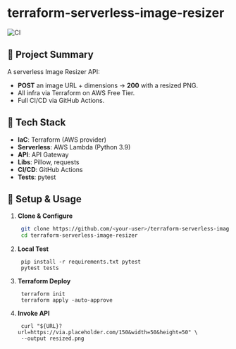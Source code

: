 # terraform-serverless-image-resizer

![CI](https://github.com/<your-user>/terraform-serverless-image-resizer/actions/workflows/cicd.yml/badge.svg)

## 🚀 Project Summary

A serverless Image Resizer API:

- **POST** an image URL + dimensions → **200** with a resized PNG.
- All infra via Terraform on AWS Free Tier.
- Full CI/CD via GitHub Actions.

## 🧱 Tech Stack

- **IaC**: Terraform (AWS provider)
- **Serverless**: AWS Lambda (Python 3.9)
- **API**: API Gateway
- **Libs**: Pillow, requests
- **CI/CD**: GitHub Actions
- **Tests**: pytest

## 🔨 Setup & Usage

1. **Clone & Configure**

   ```bash
    git clone https://github.com/<your-user>/terraform-serverless-image-resizer.git
    cd terraform-serverless-image-resizer

2. **Local Test**

   ```cd lambda
    pip install -r requirements.txt pytest
    pytest tests

3. **Terraform Deploy**

   ```cd terraform
    terraform init
    terraform apply -auto-approve

4. **Invoke API**

   ```export URL=$(terraform output -raw api_endpoint)
    curl "${URL}?url=https://via.placeholder.com/150&width=50&height=50" \
    --output resized.png

